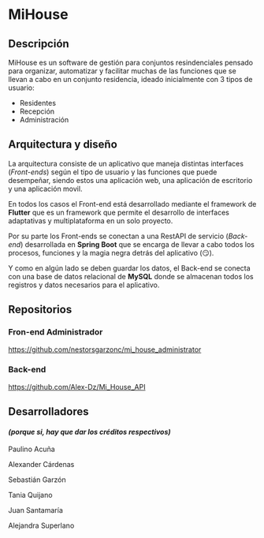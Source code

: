 # MiHouse

## Descripción

MiHouse es un software de gestión para conjuntos resindenciales pensado para organizar, automatizar y facilitar muchas de las funciones que se llevan a cabo en un conjunto residencia, ideado inicialmente con 3 tipos de usuario:
 - Residentes
 - Recepción
 - Administración

## Arquitectura y diseño

La arquitectura consiste de un aplicativo que maneja distintas interfaces (_Front-ends_) según el tipo de usuario y las funciones que puede desempeñar, siendo estos una aplicación web, una aplicación de escritorio y una aplicación movil. 

En todos los casos el Front-end está desarrollado mediante el framework de **Flutter** que es un framework que permite el desarrollo de interfaces adaptativas y multiplataforma en un solo proyecto.

Por su parte los Front-ends se conectan a una RestAPI de servicio (_Back-end_) desarrollada en **Spring Boot** que se encarga de llevar a cabo todos los procesos, funciones y la magia negra detrás del aplicativo (:smirk:).

Y como en algún lado se deben guardar los datos, el Back-end se conecta con una base de datos relacional de **MySQL** donde se almacenan todos los registros y datos necesarios para el aplicativo.


## Repositorios

### Fron-end Administrador

https://github.com/nestorsgarzonc/mi_house_administrator

### Back-end

https://github.com/Alex-Dz/Mi_House_API

## Desarrolladores
#### _(porque si, hay que dar los créditos respectivos)_

Paulino Acuña

Alexander Cárdenas

Sebastián Garzón

Tania Quijano

Juan Santamaría

Alejandra Superlano

